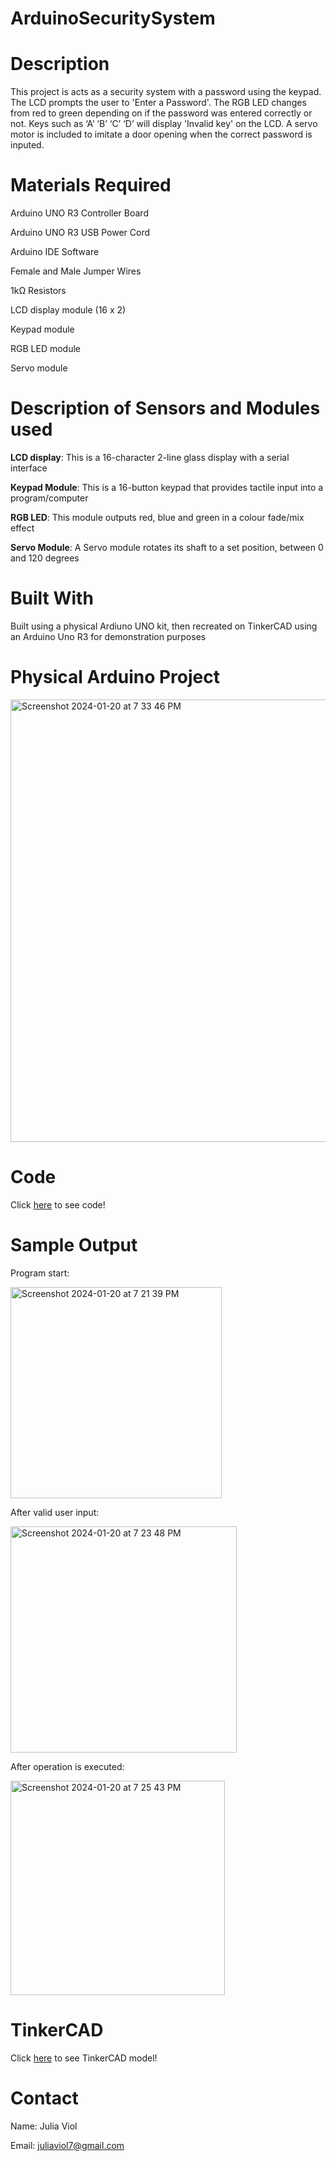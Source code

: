 # ArduinoSecuritySystem

# Description
This project is acts as a security system with a password using the keypad. The LCD prompts the user to 'Enter a Password'. The RGB LED changes from red to green depending on if the password was entered correctly or not. Keys such as ‘A’ ‘B’ ‘C’ ‘D’ will display 'Invalid key' on the LCD. A servo motor is included to imitate a door opening when the correct password is inputed.

# Materials Required
Arduino UNO R3 Controller Board

Arduino UNO R3 USB Power Cord

Arduino IDE Software

Female and Male Jumper Wires

1kΩ Resistors

LCD display module (16 x 2)

Keypad module

RGB LED module

Servo module

# Description of Sensors and Modules used
__LCD display__: This is a 16-character 2-line glass display with a serial interface

__Keypad Module__: This is a 16-button keypad that provides tactile input into a program/computer

__RGB LED__: This module outputs red, blue and green in a colour fade/mix effect

__Servo Module__: A Servo module rotates its shaft to a set position, between 0 and 120 degrees

# Built With
Built using a physical Ardiuno UNO kit, then recreated on TinkerCAD using an Arduino Uno R3 for demonstration purposes

# Physical Arduino Project
<img width="708" alt="Screenshot 2024-01-20 at 7 33 46 PM" src="https://github.com/julialviol/ArduinoSecuritySystem/assets/92873123/45a1dd8d-9565-415e-9e5f-5b4ef02a42d1">

# Code
Click [here](https://github.com/julialviol/ArduinoSecuritySystem/blob/main/securitySystem.ino) to see code!

# Sample Output
Program start:

<img width="338" alt="Screenshot 2024-01-20 at 7 21 39 PM" src="https://github.com/julialviol/ArduinoSecuritySystem/assets/92873123/ef4a4dfc-8c27-4efd-93df-34cfb0362f0d">

After valid user input:

<img width="362" alt="Screenshot 2024-01-20 at 7 23 48 PM" src="https://github.com/julialviol/ArduinoSecuritySystem/assets/92873123/7b971ba0-68a6-4495-98f9-b987f405287b">

After operation is executed:

<img width="343" alt="Screenshot 2024-01-20 at 7 25 43 PM" src="https://github.com/julialviol/ArduinoSecuritySystem/assets/92873123/8108369d-9f41-449d-9319-7d786f32f227">

# TinkerCAD

Click [here](https://www.tinkercad.com/things/0hVBk6w57Ui-arduino-security-system?sharecode=Px23AH9wjHGXJq925Sj2nw69UB3GyGrYJEeLkiOMErs) to see TinkerCAD model!

# Contact

Name: Julia Viol

Email: juliaviol7@gmail.com

